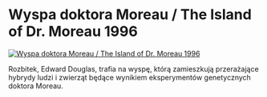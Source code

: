 Wyspa doktora Moreau / The Island of Dr. Moreau 1996 
=============
[![Wyspa doktora Moreau / The Island of Dr. Moreau 1996 ](http://vidos.pl/images/player.gif)](http://vidos.pl/wyspa-doktora-moreau-the-island-of-dr-moreau-1996)

 Rozbitek, Edward Douglas, trafia na wyspę, którą zamieszkują przerażające hybrydy ludzi i zwierząt będące wynikiem eksperymentów genetycznych doktora Moreau.
